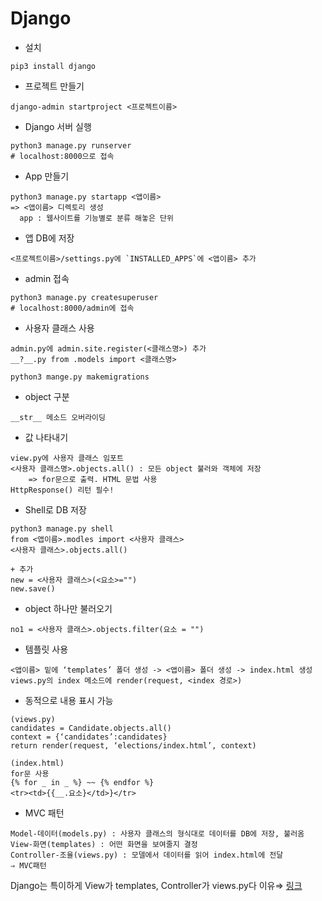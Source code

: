 # Django
* 설치  
```
pip3 install django
```

* 프로젝트 만들기  
```
django-admin startproject <프로젝트이름>
```

* Django 서버 실행  
```
python3 manage.py runserver
# localhost:8000으로 접속
```
 
* App 만들기  
```
python3 manage.py startapp <앱이름>
=> <앱이름> 디렉토리 생성
  app : 웹사이트를 기능별로 분류 해놓은 단위
```
 
* 앱 DB에 저장 
```
<프로젝트이름>/settings.py에 `INSTALLED_APPS`에 <앱이름> 추가
```
 
* admin 접속  
```
python3 manage.py createsuperuser
# localhost:8000/admin에 접속
```

* 사용자 클래스 사용  
```
admin.py에 admin.site.register(<클래스명>) 추가  
__?__.py from .models import <클래스명>

python3 mange.py makemigrations
```
 
* object 구분  
```
__str__ 메소드 오버라이딩  
``` 

* 값 나타내기  
```
view.py에 사용자 클래스 임포트  
<사용자 클래스명>.objects.all() : 모든 object 불러와 객체에 저장  
	=> for문으로 출력. HTML 문법 사용  
HttpResponse() 리턴 필수!  
```

* Shell로 DB 저장  
```
python3 manage.py shell
from <앱이름>.modles import <사용자 클래스>
<사용자 클래스>.objects.all()

+ 추가
new = <사용자 클래스>(<요소>="")
new.save()
```

* object 하나만 불러오기  
```
no1 = <사용자 클래스>.objects.filter(요소 = "")
```

* 템플릿 사용  
```
<앱이름> 밑에 ‘templates’ 폴더 생성 -> <앱이름> 폴더 생성 -> index.html 생성
views.py의 index 메소드에 render(request, <index 경로>) 
```

* 동적으로 내용 표시 가능 
```
(views.py)
candidates = Candidate.objects.all()
context = {‘candidates’:candidates}
return render(request, ‘elections/index.html’, context)
 
(index.html)
for문 사용
{% for _ in _ %} ~~ {% endfor %}
<tr><td>{{__.요소}</td>}</tr>
``` 
 
* MVC 패턴
```
Model-데이터(models.py) : 사용자 클래스의 형식대로 데이터를 DB에 저장, 불러옴
View-화면(templates) : 어떤 화면을 보여줄지 결정
Controller-조율(views.py) : 모델에서 데이터를 읽어 index.html에 전달
⇒ MVC패턴 
```
Django는 특이하게 View가 templates, Controller가 views.py다
이유⇒ [링크](https://goo.gl/bQKG1E)
